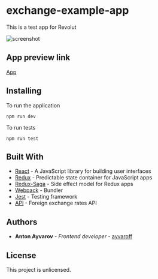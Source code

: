 # exchange-example-app

This is a test app for Revolut

![screenshot](https://user-images.githubusercontent.com/10350182/57172034-7e192a80-6e23-11e9-963c-e12b9951c35c.png)

## App preview link

[App](https://ayvaroff.github.io/exchange-example-app/index.html)

## Installing

To run the application

```
npm run dev
```

To run tests

```
npm run test
```

## Built With

* [React](https://reactjs.org) - A JavaScript library for building user interfaces
* [Redux](https://redux.js.org) - Predictable state container for JavaScript apps
* [Redux-Saga](https://redux-saga.js.org/) - Side effect model for Redux apps
* [Webpack](https://webpack.js.org) - Bundler
* [Jest](https://jestjs.io/en/) - Testing framework
* [API](exchangeratesapi.io) - Foreign exchange rates API 

## Authors

* **Anton Ayvarov** - *Frontend developer* - [ayvaroff](https://github.com/ayvaroff)

## License

This project is unlicensed.
